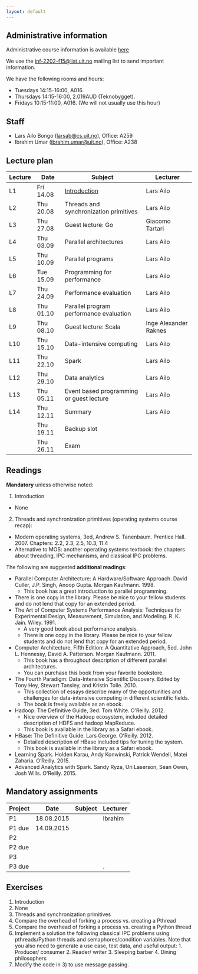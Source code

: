 ```yaml
---
layout: default
---
```


## Administrative information

Administrative course information is available [here](https://uit.no/studietilbud/emner/emne?p_document_id=408051)

We use the [inf-2202-f15@list.uit.no](https://list.uit.no/sympa/info/inf-2202-f15) mailing list to send important information.

We have the following rooms and hours:

- Tuesdays 14:15-16:00, A016.
- Thursdays 14:15-16:00, 2.019AUD (Teknobygget).
- Fridays 10:15-11:00, A016. (We will not usually use this hour)

## Staff

- Lars Ailo Bongo (larsab@cs.uit.no), Office: A259
- Ibrahim Umar (ibrahim.umar@uit.no), Office: A238

## Lecture plan

| Lecture 	| Date		| Subject	| Lecturer |
|-----------|-----------|-----------|----------|
| L1  | Fri 14.08 | [Introduction](lectures/01-introduction.pptx) | Lars Ailo |
| L2  | Thu 20.08 | Threads and synchronization primitives	| Lars Ailo |
| L3  | Thu 27.08 | Guest lecture: Go						| Giacomo Tartari |
| L4  | Thu 03.09 | Parallel architectures					| Lars Ailo |
| L5  | Thu 10.09 | Parallel programs						| Lars Ailo |
| L6  | Tue 15.09 | Programming for performance				| Lars Ailo |
| L7  | Thu 24.09 | Performance evaluation					| Lars Ailo |
| L8  | Thu 01.10 | Parallel program performance evaluation | Lars Ailo |
| L9  | Thu 08.10 | Guest lecture: Scala					| Inge Alexander Raknes |
| L10 | Thu 15.10 | Data-intensive computing				| Lars Ailo |
| L11 | Thu 22.10 | Spark									| Lars Ailo |
| L12 | Thu 29.10 | Data analytics							| Lars Ailo |
| L13 | Thu 05.11 | Event based programming or guest lecture | Lars Ailo |
| L14 | Thu 12.11 | Summary									| Lars Ailo |
|	  | Thu 19.11 | Backup slot 							| |
|	  | Thu 26.11 | Exam 									| |

## Readings

**Mandatory** unless otherwise noted:

1. Introduction
  * None
2. Threads and synchronization primitives (operating systems course recap):
  * Modern operating systems, 3ed, Andrew S. Tanenbaum. Prentice Hall. 2007. Chapters: 2.2, 2.3, 2.5, 10.3, 11.4
  * Alternative to MOS: another operating systems textbook: the chapters about threading, IPC mechanisms, and classical IPC problems.

The following are suggested **additional readings**:

* Parallel Computer Architecture: A Hardware/Software Approach. David Culler, J.P. Singh, Anoop Gupta. Morgan Kaufmann. 1998.
  * This book has a great introduction to parallel programming.
 * There is one copy in the library. Please be nice to your fellow students and do not lend that copy for an extended period.
* The Art of Computer Systems Performance Analysis: Techniques for Experimental Design, Measurement, Simulation, and Modeling. R. K. Jain. Wiley. 1991.
  * A very good book about performance analysis.
  * There is one copy in the library. Please be nice to your fellow students and do not lend that copy for an extended period.
* Computer Architecture, Fifth Edition: A Quantitative Approach, 5ed. John L. Hennessy, David A. Patterson. Morgan Kaufmann. 2011.
  * This book has a throughout description of different parallel architectures.
  * You can purchase this book from your favorite bookstore.
* The Fourth Paradigm: Data-Intensive Scientific Discovery. Edited by Tony Hey, Stewart Tansley, and Kristin Tolle. 2010.
  * This collection of essays describe many of the opportunities and challenges for data-intensive computing in different scientific fields.
  * The book is freely available as an ebook.
* Hadoop: The Definitive Guide, 3ed. Tom White. O’Reilly. 2012.
  * Nice overview of the Hadoop ecosystem, included detailed description of HDFS and hadoop MapReduce.
  * This book is available in the library as a Safari ebook.
* HBase: The Definitive Guide. Lars George. O’Reilly. 2012.
  * Detailed description of HBase included tips for tuning the system.
  * This book is available in the library as a Safari ebook.
* Learning Spark. Holden Karau, Andy Konwinski, Patrick Wendell, Matei Zaharia. O’Reilly. 2015.
* Advanced Analytics with Spark. Sandy Ryza, Uri Laserson, Sean Owen, Josh Wills. O’Reilly. 2015.

## Mandatory assignments

| Project |	Date       | Subject | Lecturer |
|---------|------------|---------|----------|
| P1 	  | 18.08.2015 | | Ibrahim |
| P1 due  | 14.09.2015           |  |  |
| P2	  |            |  |  |
| P2 due  |            |  |  |
| P3      |            |  |  |
| P3 due  |            |  | . |


## Exercises

1. Introduction
  1.  None
2. Threads and synchronization primitives
  1. Compare the overhead of forking a process vs. creating a Pthread
  2. Compare the overhead of forking a process vs. creating a Python thread
  3. Implement a solution the following classical IPC problems using pthreads/Python threads and semaphores/condition variables. Note that you also need to generate a use case, test data, and useful output:
    1. Producer/ consumer
    2. Reader/ writer
    3. Sleeping barber
    4. Dining philosophers
  4. Modify the code in 3) to use message passing.

